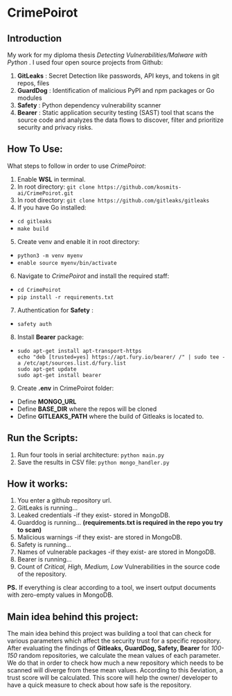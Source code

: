 # CrimePoirot
## **Introduction**
My work for my diploma thesis _Detecting Vulnerabilities/Malware with Python_ . 
I used four open source projects from Github:
1. **GitLeaks** : Secret Detection like passwords, API keys, and tokens in git repos, files
2. **GuardDog** : Identification of malicious PyPI and npm packages or Go modules
3. **Safety** : Python dependency vulnerability scanner
4. **Bearer** : Static application security testing (SAST) tool that scans the source code and analyzes the data flows to discover, filter and prioritize security and privacy risks.

## **How To Use:**
What steps to follow in order to use _CrimePoirot_:
1. Enable **WSL** in terminal.
2. In root directory: `git clone https://github.com/kosmits-ai/CrimePoirot.git`
3. In root directory: `git clone https://github.com/gitleaks/gitleaks`
4. If you have Go installed:
- `cd gitleaks`
- `make build`
5. Create venv and enable it in root directory:
  - `python3 -m venv myenv`
  - `enable source myenv/bin/activate`
6. Navigate to _CrimePoirot_ and install the required staff:
  - `cd CrimePoirot`
  - `pip install -r requirements.txt`
7.  Authentication for **Safety** :
  - `safety auth`
8. Install **Bearer** package:
  - ```
    sudo apt-get install apt-transport-https
    echo "deb [trusted=yes] https://apt.fury.io/bearer/ /" | sudo tee -a /etc/apt/sources.list.d/fury.list
    sudo apt-get update
    sudo apt-get install bearer
9. Create **.env** in CrimePoirot folder:
  - Define **MONGO_URL**
  - Define **BASE_DIR** where the repos will be cloned
  - Define **GITLEAKS_PATH** where the build of Gitleaks is located to.

## **Run the Scripts:**
1. Run four tools in serial architecture: `python main.py` 
2. Save the results in CSV file: `python mongo_handler.py`

## **How it works:**
1. You enter a github repository url.
2. GitLeaks is running...
3. Leaked credentials -if they exist- stored in MongoDB.
4. Guarddog is running... **(requirements.txt is required in the repo you try to scan)**
5. Malicious warnings -if they exist- are stored in MongoDB.
6. Safety is running...
7. Names of vulnerable packages -if they exist- are stored in MongoDB.
8. Bearer is running...
9. Count of _Critical, High, Medium, Low_ Vulnerabilities in the source code of the repository.

**PS.** If everything is clear according to a tool, we insert output documents with zero-empty values in MongoDB.

## **Main idea behind this project:**
The main idea behind this project was building a tool that can check for various parameters which affect the security trust for a specific repository. After evaluating the findings of **Gitleaks, GuardDog, Safety, Bearer** for _100-150_ random repositories, we calculate the mean values of each parameter. We do that in order to check how much a new repository which needs to be scanned will diverge from these mean values. According to this δeviation, a trust score will be calculated. This score will help the owner/ developer to have a quick measure to check about how safe is the repository.
